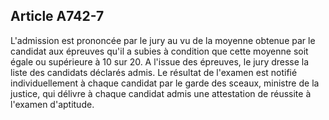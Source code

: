 Article A742-7
----
L'admission est prononcée par le jury au vu de la moyenne obtenue par le
candidat aux épreuves qu'il a subies à condition que cette moyenne soit égale ou
supérieure à 10 sur 20. A l'issue des épreuves, le jury dresse la liste des
candidats déclarés admis. Le résultat de l'examen est notifié individuellement à
chaque candidat par le garde des sceaux, ministre de la justice, qui délivre à
chaque candidat admis une attestation de réussite à l'examen d'aptitude.
